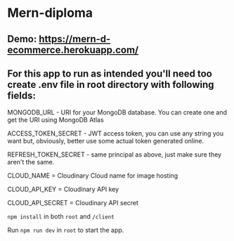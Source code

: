# Mern-diploma

## Demo: https://mern-d-ecommerce.herokuapp.com/

## For this app to run as intended you'll need too create .env file in root directory with following fields:

MONGODB_URL - URI for your MongoDB database. You can create one and get the URI using MongoDB Atlas

ACCESS_TOKEN_SECRET - JWT access token, you can use any string you want but, obviously, better use some actual token generated online.

REFRESH_TOKEN_SECRET - same principal as above, just make sure they aren't the same.

CLOUD_NAME = Cloudinary Cloud name for image hosting

CLOUD_API_KEY = Cloudinary API key

CLOUD_API_SECRET = Cloudinary API secret

`npm install` in both `root` and `/client`

Run `npm run dev` in `root` to start the app.
